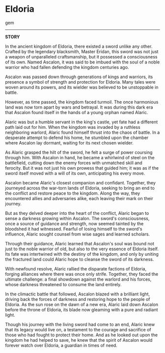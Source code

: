 # Eldoria
gem

---

**STORY**

In the ancient kingdom of Eldoria, there existed a sword unlike any other. Crafted by the legendary blacksmith, Master Eridan, this sword was not just a weapon of unparalleled craftsmanship, but it possessed a consciousness of its own. Named Ascalon, it was said to be imbued with the soul of a noble warrior who had fallen defending the kingdom centuries ago.

Ascalon was passed down through generations of kings and warriors, its presence a symbol of strength and protection for Eldoria. Many tales were woven around its powers, and its wielder was believed to be unstoppable in battle.

However, as time passed, the kingdom faced turmoil. The once harmonious land was now torn apart by wars and betrayal. It was during this dark era that Ascalon found itself in the hands of a young orphan named Alaric.

Alaric was but a humble servant in the king's castle, yet fate had a different path laid out for him. When the kingdom was invaded by a ruthless neighboring warlord, Alaric found himself thrust into the chaos of battle. In a desperate attempt to defend his home, he stumbled upon the chamber where Ascalon lay dormant, waiting for its next chosen wielder.

As Alaric grasped the hilt of the sword, he felt a surge of power coursing through him. With Ascalon in hand, he became a whirlwind of steel on the battlefield, cutting down the enemy forces with unmatched skill and ferocity. But it was not just his own prowess that guided him; it was as if the sword itself moved with a will of its own, anticipating his every move.

Ascalon became Alaric's closest companion and confidant. Together, they journeyed across the war-torn lands of Eldoria, seeking to bring an end to the conflict and restore peace to the kingdom. Along the way, they encountered allies and adversaries alike, each leaving their mark on their journey.

But as they delved deeper into the heart of the conflict, Alaric began to sense a darkness growing within Ascalon. The sword's consciousness, once a source of guidance and strength, now seemed tainted by the bloodshed it had witnessed. Fearful of losing himself to the sword's influence, Alaric sought counsel from wise sages and learned scholars.

Through their guidance, Alaric learned that Ascalon's soul was bound not just to the noble warrior of old, but also to the very essence of Eldoria itself. Its fate was intertwined with the destiny of the kingdom, and only by uniting the fractured land could Alaric hope to cleanse the sword of its darkness.

With newfound resolve, Alaric rallied the disparate factions of Eldoria, forging alliances where there was once only strife. Together, they faced the ultimate challenge: a final showdown against the warlord and his forces, whose darkness threatened to consume the land entirely.

In the climactic battle that followed, Ascalon blazed with a brilliant light, driving back the forces of darkness and restoring hope to the people of Eldoria. As the sun rose on the dawn of a new era, Alaric laid down Ascalon before the throne of Eldoria, its blade now gleaming with a pure and radiant light.

Though his journey with the living sword had come to an end, Alaric knew that its legacy would live on, a testament to the courage and sacrifice of those who had fought to protect their home. And as he looked out upon the kingdom he had helped to save, he knew that the spirit of Ascalon would forever watch over Eldoria, a guardian in times of need.
